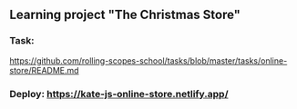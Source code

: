 ## Learning project "The Christmas Store"

### Task: 
https://github.com/rolling-scopes-school/tasks/blob/master/tasks/online-store/README.md

### Deploy: https://kate-js-online-store.netlify.app/
